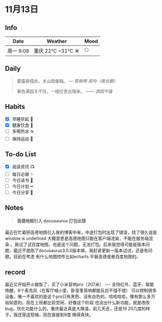 # 11月13日

## Info

| Date    |  Weather          | Mood |
|---------|-------------------|-----|
| 周一 9:08 | 重庆 22°C ~31°C  ☀️ | 🌕  |

## Daily

> 雾露夜侵衣，关山晓催轴。
> — *答柳恽·吴均（南北朝）*
> 
> 春色满园关不住，一枝红杏出墙来。 
> —— *游园不值*


## Habits

- [x] 早睡早起 🌃
- [x] 健康饮食 🥗
- [ ] 多喝热水 ☕️
- [ ] 保持运动 💪

## To-do List

- [x] 阅读资讯 📺
- [ ] 每日必做 ✨
- [ ] 今日读书 📖
- [ ] 今日计划 ✏
- [ ] 今日分享 📌

## Notes
 > #### 高德地图引入 docusaurus 打包出错
> 
最近在忙着把高德地图引入我的博客中来，中途打包时出现了错误，找了很久说是window is undefined 大概意思是高德地图只能在客户端渲染，不能在服务端渲染
。我试了试百度地图，也是这个问题，无法打包。后来我觉得可能是版本问题，最近不是刚了docusaurus3.0.0版本嘛，我赶紧更新一版本试试，还是有问题。目前在考虑
有什么地图控件比如echarts 平替高德或者百度地图的。


## record

最近又开始开火做饭了，买了小米音响pro（207米） --- 支持红外、蓝牙、智能唤醒、6个麦克风（在客厅喊小爱、卧室里音响都能反应不错不错）
可以控制很多设备。唯一不喜欢的是这个pro只有黑色、没有白色的。哈哈哈哈，哪有那么多万般如意的。现在上班都比较空闲，好像这个阶段
也没出什么新功能，就是改改bug，优化功能什么的。重庆最近真是大降温，前几天还，还是19 20几度的样子，我还穿这短袖，现在直接到9度
降得真快。
